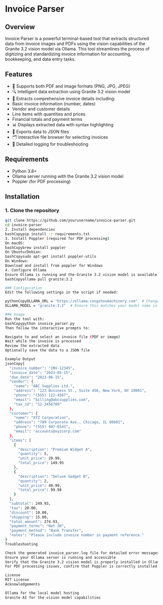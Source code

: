# Invoice Parser


## Overview
Invoice Parser is a powerful terminal-based tool that extracts structured data from invoice images and PDFs using the vision capabilities of the Granite 3.2 vision model via Ollama. This tool streamlines the process of digitizing and standardizing invoice information for accounting, bookkeeping, and data entry tasks.

## Features
- 📄 Supports both PDF and image formats (PNG, JPG, JPEG)
- 🔍 Intelligent data extraction using Granite 3.2 vision model
- 🧠 Extracts comprehensive invoice details including:
 - Basic invoice information (number, dates)
 - Vendor and customer details
 - Line items with quantities and prices
 - Financial totals and payment terms
- 📊 Displays extracted data with syntax highlighting
- 💾 Exports data to JSON files
- 🗂️ Interactive file browser for selecting invoices
- 📝 Detailed logging for troubleshooting

## Requirements
- Python 3.8+
- Ollama server running with the Granite 3.2 vision model
- Poppler (for PDF processing)

## Installation

### 1. Clone the repository
```bash
git clone https://github.com/yourusername/invoice-parser.git
cd invoice-parser
2. Install dependencies
bashCopypip install -r requirements.txt
3. Install Poppler (required for PDF processing)
On macOS:
bashCopybrew install poppler
On Ubuntu/Debian:
bashCopysudo apt-get install poppler-utils
On Windows:
Download and install from poppler for Windows
4. Configure Ollama
Ensure Ollama is running and the Granite 3.2 vision model is available:
bashCopyollama pull granite:3.2

### Configuration
Edit the following settings in the script if needed:

pythonCopyOLLAMA_URL = "https://ollama.congzhoumachinery.com"  # Change to your Ollama server URL
OLLAMA_MODEL = "granite:3.2"  # Ensure this matches your model name in Ollama

### Usage
Run the tool with:
bashCopypython invoice_parser.py
Then follow the interactive prompts to:

Navigate to and select an invoice file (PDF or image)
Wait while the invoice is processed
Review the extracted data
Optionally save the data to a JSON file

Example Output
jsonCopy{
  "invoice_number": "INV-12345",
  "invoice_date": "2023-05-15",
  "due_date": "2023-06-15",
  "vendor": {
    "name": "ABC Supplies Ltd.",
    "address": "123 Business St., Suite 456, New York, NY 10001",
    "phone": "(555) 123-4567",
    "email": "billing@abcsupplies.com",
    "tax_id": "12-3456789"
  },
  "customer": {
    "name": "XYZ Corporation",
    "address": "789 Corporate Ave., Chicago, IL 60601",
    "phone": "(555) 987-6543",
    "email": "accounts@xyzcorp.com"
  },
  "items": [
    {
      "description": "Premium Widget A",
      "quantity": 5,
      "unit_price": 29.99,
      "total_price": 149.95
    },
    {
      "description": "Deluxe Gadget B",
      "quantity": 2,
      "unit_price": 49.99,
      "total_price": 99.98
    }
  ],
  "subtotal": 249.93,
  "tax": 20.00,
  "discount": 10.00,
  "shipping": 15.00,
  "total_amount": 274.93,
  "payment_terms": "Net 30",
  "payment_method": "Bank Transfer",
  "notes": "Please include invoice number in payment reference."
}
Troubleshooting

Check the generated invoice_parser.log file for detailed error messages
Ensure your Ollama server is running and accessible
Verify that the Granite 3.2 vision model is properly installed in Ollama
For PDF processing issues, confirm that Poppler is correctly installed

License
MIT License
Acknowledgements

Ollama for the local model hosting
Granite AI for the vision model capabilities
